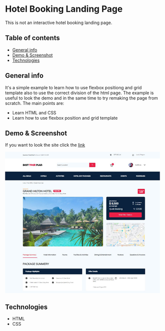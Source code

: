 # Hotel Booking Landing Page

This is not an interactive hotel booking landing page. 

## Table of contents
* [General info](#general-info)
* [Demo & Screenshot](#demo)
* [Technologies](#technologies)

## General info

It's a simple example to learn how to use flexbox positiong and grid template also to use the correct division of the html page. The example is useful to look the demo and in the same time to try remaking the page from scratch. The main points are:

- Learn HTML and CSS
- Learn how to use flexbox position and grid template

## Demo & Screenshot

If you want to look the site click the [link](https://hotelbookinglandingpage.netlify.app/)

![Hotel Booking](img/hotel_booking.JPG "Hotel Booking")

## Technologies

- HTML
- CSS